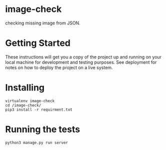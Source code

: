 # image-check
checking missing image from JSON.

# Getting Started
These instructions will get you a copy of the project up and running on your local machine for development and testing purposes. See deployment for notes on how to deploy the project on a live system.


# Installing
```
virtualenv image-check
cd /image-check/
pip3 install -r requirment.txt
```
# Running the tests

```
python3 manage.py run server
```